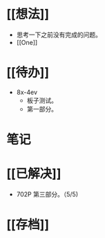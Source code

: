 # [[想法]]
- 思考一下之前没有完成的问题。
- [[One]]

# [[待办]]
- 8x-4ev 
	- 板子测试。
	- 第一部分。

# 笔记

# [[已解决]]
- 702P 第三部分。（5/5)

# [[存档]]